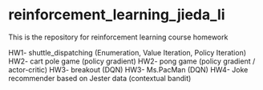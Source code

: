 # reinforcement_learning_jieda_li
This is the repository for reinforcement learning course homework

HW1- shuttle_dispatching (Enumeration, Value Iteration, Policy Iteration)
HW2- cart pole game (policy gradient)
HW2- pong game (policy gradient / actor-critic)
HW3- breakout (DQN)
HW3- Ms.PacMan (DQN)
HW4- Joke recommender based on Jester data (contextual bandit)
